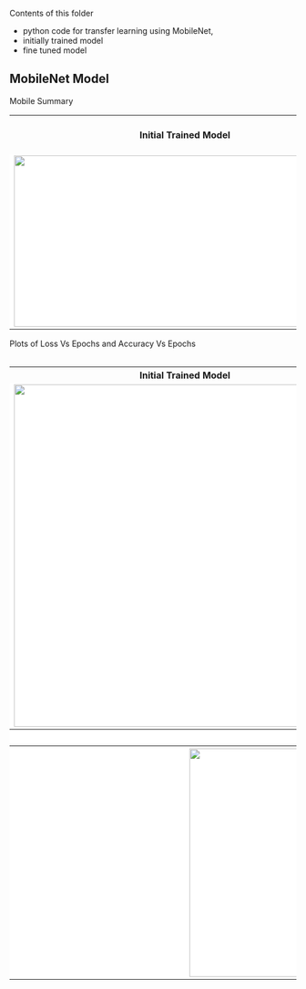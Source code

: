 Contents of this folder 
- python code for transfer learning using MobileNet,
- initially trained model
- fine tuned model 


<h2>MobileNet Model</h2>

<p>Mobile Summary</p>

<table>
  <tr>
    <th>Initial Trained Model</th>
    <th>Fine Tuned Model</th>
  </tr>
  <tr>
    <td style="background-color:#FFFFFF"><img src="https://user-images.githubusercontent.com/97990136/161609652-26ccdd7e-f0a1-47d8-84b5-2d2a7ad7b3f3.jpg" width="600" height="300" align="center"/></td>
    <td style="https://user-images.githubusercontent.com/97990136/161609650-d4e01d40-375c-46b0-88af-730e96f3610c.jpg" width="600" height="300" align="center"/></td>
  </tr>
<table>

  
<p>Plots of Loss Vs Epochs and Accuracy Vs Epochs</p>


<table>
  <tr>
    <th>Initial Trained Model</th>
    <th>Fine Tuned Model</th>
  </tr>
  <tr>
    <td style="background-color:#FFFFFF"><img src="https://user-images.githubusercontent.com/97990136/160727981-20e0393c-f835-4409-a49e-ab751e8f58e2.jpg" width="600" height="600" align="center"/></td>
    <td style="background-color:#FFFFFF"><img src="https://user-images.githubusercontent.com/97990136/160727935-10af40de-b267-440f-8857-4293bd797cf0.jpg" width="600" height="600" align="center"/></td
  </tr>
  <tr>
    <th colspan="2" style="background-color:#FFFFFF">Confusion Matrix</th>
   
  </tr>
  <tr>
    <th colspan="2" style="background-color:#FFFFFF"><img src="https://user-images.githubusercontent.com/97990136/160727856-1aead61d-7a6d-45ed-8f1b-060df1027a84.jpg" width="600" height="400" align="center"/></th>
   
  </tr>
</table>
